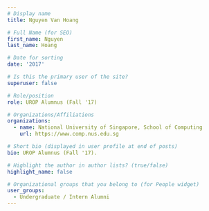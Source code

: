 ```yaml
---
# Display name
title: Nguyen Van Hoang

# Full Name (for SEO) 
first_name: Nguyen
last_name: Hoang

# Date for sorting
date: '2017'

# Is this the primary user of the site?
superuser: false

# Role/position
role: UROP Alumnus (Fall '17)

# Organizations/Affiliations
organizations:
  - name: National University of Singapore, School of Computing
    url: https://www.comp.nus.edu.sg

# Short bio (displayed in user profile at end of posts)
bio: UROP Alumnus (Fall '17). 

# Highlight the author in author lists? (true/false)
highlight_name: false

# Organizational groups that you belong to (for People widget)
user_groups:
  - Undergraduate / Intern Alumni
---
```


